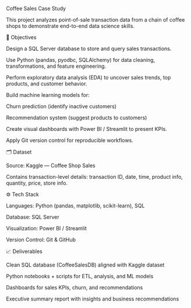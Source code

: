 Coffee Sales Case Study

This project analyzes point-of-sale transaction data from a chain of coffee shops to demonstrate end-to-end data science skills.

🔑 Objectives

Design a SQL Server database to store and query sales transactions.

Use Python (pandas, pyodbc, SQLAlchemy) for data cleaning, transformations, and feature engineering.

Perform exploratory data analysis (EDA) to uncover sales trends, top products, and customer behavior.

Build machine learning models for:

Churn prediction (identify inactive customers)

Recommendation system (suggest products to customers)

Create visual dashboards with Power BI / Streamlit to present KPIs.

Apply Git version control for reproducible workflows.

🗂️ Dataset

Source: Kaggle — Coffee Shop Sales

Contains transaction-level details: transaction ID, date, time, product info, quantity, price, store info.

⚙️ Tech Stack

Languages: Python (pandas, matplotlib, scikit-learn), SQL

Database: SQL Server

Visualization: Power BI / Streamlit

Version Control: Git & GitHub

📈 Deliverables

Clean SQL database (CoffeeSalesDB) aligned with Kaggle dataset

Python notebooks + scripts for ETL, analysis, and ML models

Dashboards for sales KPIs, churn, and recommendations

Executive summary report with insights and business recommendations
